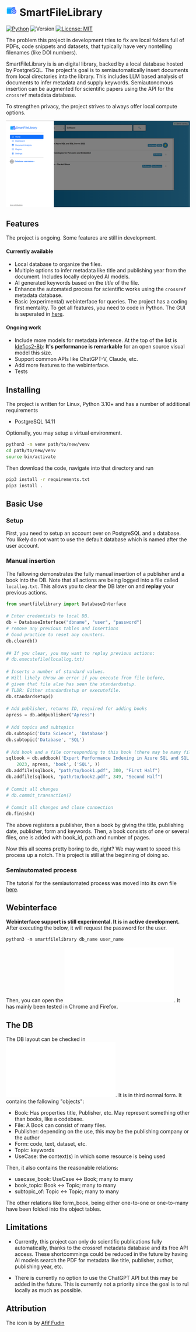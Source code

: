 # <img src="rsc/icon.svg" width="30px"> SmartFileLibrary

[![Python](https://img.shields.io/badge/Python-3.10-3776AB.svg?style=flat&logo=python&logoColor=white)](https://www.python.org)
![Version](https://img.shields.io/badge/SmartFileLibrary_version-0.0.1-darkgreen)
[![License: MIT](https://img.shields.io/badge/License-MIT-green.svg)](https://opensource.org/licenses/MIT)


The problem this project in development tries to fix are local folders full of PDFs, code snippets and datasets, that typically have very nontelling filenames (like DOI numbers).

SmartFileLibrary is is an digital library, backed by a local database hosted by PostgreSQL. The project's goal is to semiautomatically insert documents from local directories into the library. This includes LLM based analysis of documents to infer metadata and supply keywords. Semiautonomous insertion can be augmented for scientific papers using the API for the `crossref` metadata database.

To strengthen privacy, the project strives to always offer local compute options.

![Screenshot of the experimental webinterface](rsc/screenshot_chrome.png)


## Features

The project is ongoing. Some features are still in development.

#### Currently available
- Local database to organize the files.
- Multiple options to infer metadata like title and publishing year from the document. Includes locally deployed AI models.
- AI generated keywords based on the *title* of the file.
- Enhance the automated process for scientific works using the `crossref` metadata database.
- Basic (experimental) webinterface for queries. The project has a coding first mentality. To get all features, you need to code in Python. The GUI is seperated in [here](rsc/).

#### Ongoing work
- Include more models for metadata inference. At the top of the list is [Idefics2-8b](https://huggingface.co/HuggingFaceM4/idefics2-8b): **It's performance is remarkable** for an open source visual model this size.
- Support common APIs like ChatGPT-V, Claude, etc.
- Add more features to the webinterface.
- Tests



## Installing
The project is written for Linux, Python 3.10+ and has a number of additional requirements

- PostgreSQL 14.11

Optionally, you may setup a virtual environment.

```bash
python3 -m venv path/to/new/venv
cd path/to/new/venv
source bin/activate
```

Then download the code, navigate into that directory and run

```bash
pip3 install -r requirements.txt
pip3 install .
```


## Basic Use

### Setup

First, you need to setup an account over on PostgreSQL and a database. You likely do not want to use the default database which is named after the user account. 

### Manual insertion

The fallowing demonstrates the fully manual insertion of a publisher and a book into the DB. Note that all actions are being logged into a file called `locallog.txt`. This allows you to clear the DB later on and **replay** your previous actions.

```py
from smartfilelibrary import DatabaseInterface

# Enter credentials to local DB.
db = DatabaseInterface("dbname", "user", "password")
# remove any previous tables and insertions
# Good practice to reset any counters.
db.cleardb()

## If you clear, you may want to replay previous actions:
# db.executefile(locallog.txt) 

# Inserts a number of standard values.
# Will likely throw an error if you execute from file before,
# given that file also has seen the standardsetup.
# TLDR: Either standardsetup or executefile.
db.standardsetup()

# Add publisher, returns ID, required for adding books
apress = db.addpublisher("Apress")

# Add topics and subtopics
db.subtopic('Data Science', 'Database')
db.subtopic('Database', 'SQL')

# Add book and a file corresponding to this book (there may be many files per book)
sqlbook = db.addbook('Expert Performance Indexing in Azure SQL and SQL Server 2022', 
    2023, apress, 'book', ('SQL', ))
db.addfile(sqlbook, "path/to/book1.pdf", 300, "First Half")
db.addfile(sqlbook, "path/to/book2.pdf", 349, "Second Half")

# Commit all changes
# db.commit_transaction()

# Commit all changes and close connection
db.finish()

```
The above registers a publisher, then a book by giving the title, publishing date, publisher, form and keywords.
Then, a book consists of one or several files, one is added with book_id, path and number of pages.

Now this all seems pretty boring to do, right? We may want to speed this process up a notch. This project is still at the beginning of doing so.

### Semiautomated process

The tutorial for the semiautomated process was moved into its own file [here](TUTORIAL_SEMIAUTO.md).

## Webinterface

**Webinterface support is still experimental. It is in active development.**
After executing the below, it will request the password for the user.
```py
python3 -m smartfilelibrary db_name user_name 

```
Then, you can open the ![webinterface](rsc/index.html). It has mainly been tested in Chrome and Firefox.


## The DB
The DB layout can be checked in ![setup.sql](setup.sql). It is in third normal form. It contains the fallowing "objects":

- Book: Has properties title, Publisher, etc. May represent something other than books, like a codebase.
- File: A Book can consist of many files.
- Publisher: depending on the use, this may be the publishing company or the author
- Form: code, text, dataset, etc.
- Topic: keywords
- UseCase: the context(s) in which some resource is being used

Then, it also contains the reasonable relations:

- usecase_book: UseCase <-> Book; many to many
- book_topic: Book <-> Topic; many to many
- subtopic_of: Topic <-> Topic; many to many

The other relations like form_book, being either one-to-one or one-to-many have been folded into the object tables.

## Limitations

- Currently, this project can only do scientific publications fully automatically, thanks to the crossref metadata database and its free API access. These shortcommings could be reduced in the future by having AI models search the PDF for metadata like title, publisher, author, publishing year, etc.

- There is currently no option to use the ChatGPT API but this may be added in the future. This is currently not a priority since the goal is to rul locally as much as possible.

## Attribution

The icon is by [Afif Fudin](https://www.freepik.com/icon/folder_9781948#fromView=search&page=1&position=26&uuid=47366e51-b4a5-457f-af37-a0deac6c18d7)
